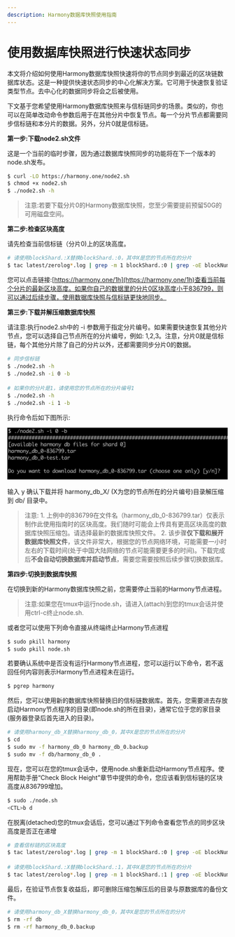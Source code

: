 ```yaml
---
description: Harmony数据库快照使用指南
---
```


# 使用数据库快照进行快速状态同步

本文将介绍如何使用Harmony数据库快照快速将你的节点同步到最近的区块链数据库状态。这是一种提供快速状态同步的中心化解决方案。它可用于快速恢复验证类型节点。去中心化的数据同步将会之后被使用。

下文基于您希望使用Harmony数据库快照来与信标链同步的场景。类似的，你也可以在简单改动命令参数后用于在其他分片中恢复节点。每一个分片节点都需要同步信标链和本分片的数据。另外，分片0就是信标链。

**第一步:下载node2.sh文件**

这是一个当前的临时步骤，因为通过数据库快照同步的功能将在下一个版本的node.sh发布。

```bash
$ curl -LO https://harmony.one/node2.sh
$ chmod +x node2.sh
$ ./node2.sh -h
```

> 注意:若要下载分片0的Harmony数据库快照，您至少需要提前预留50G的可用磁盘空间。

**第二步:检查区块高度**

请先检查当前信标链（分片0\)上的区块高度。

```bash
# 请使用blockShard.:X替换blockShard.:0，其中X是您的节点所在的分片
$ tac latest/zerolog*.log | grep -m 1 blockShard.:0 | grep -oE blockNumber.:[0-9]+
```

您可以点击链接:[https://harmony.one/1h](https://harmony.one/1h)查看当前每个分片的最新区块高度。如果你自己的数据里的分片0区块高度小于836799，则可以通过后续步骤，使用数据库快照与信标链更快地同步。

**第三步:下载并解压缩数据库快照**

请注意:执行node2.sh中的 -i 参数用于指定分片编号。如果需要快速恢复其他分片节点，您可以选择自己节点所在的分片编号，例如: 1,2,3。注意，分片0就是信标链，每个其他分片除了自己的分片以外，还都需要同步分片0的数据。

```bash
# 同步信标链
$ ./node2.sh -h
$ ./node2.sh -i 0 -b

# 如果你的分片是1，请使用您的节点所在的分片编号1
$ ./node2.sh -h
$ ./node2.sh -i 1 -b
```

执行命令后如下图所示:

![](../../.gitbook/assets/screen-shot-2019-09-18-at-4.12.31-pm.png)

输入 y 确认下载并将 harmony\_db\_X/ \(X为您的节点所在的分片编号\)目录解压缩到 db/ 目录中。

> 注意: 1. 上例中的836799在文件名（harmony\_db\_0-836799.tar）仅表示制作此使用指南时的区块高度。我们随时可能会上传具有更高区块高度的数据库快照压缩包。请选择最新的数据库快照文件。 2. 该步骤**仅下载和展开数据库快照文件**，该文件非常大，根据您的节点网络环境，可能需要一小时左右的下载时间\(处于中国大陆网络的节点可能需要更多的时间\)。下载完成后**不会自动切换数据库并启动节点**，需要您需要按照后续步骤切换数据库。

**第四步:切换到数据库快照**

在切换到新的Harmony数据库快照之前，您需要停止当前的Harmony节点进程。

> 注意:如果您在tmux中运行node.sh，请进入\(attach\)到您的tmux会话并使用ctrl-c终止node.sh.

或者您可以使用下列命令直接从终端终止Harmony节点进程

```bash
$ sudo pkill harmony
$ sudo pkill node.sh
```

若要确认系统中是否没有运行Harmony节点进程，您可以运行以下命令，若不返回任何内容则表示Harmony节点进程未在运行。

```bash
$ pgrep harmony
```

然后，您可以使用新的数据库快照替换旧的信标链数据库。首先，您需要进去存放启动Harmony节点程序的目录\(即node.sh的所在目录\)，通常它位于您的家目录\(服务器登录后首先进入的目录\)。

```bash
# 请使用harmony_db_X替换harmony_db_0，其中X是您的节点所在的分片
$ cd
$ sudo mv -f harmony_db_0 harmony_db_0.backup
$ sudo mv -f db/harmony_db_0 .
```

现在，您可以在您的tmux会话中，使用node.sh重新启动Harmony节点程序。使用帮助手册“Check Block Height”章节中提供的命令，您应该看到信标链的区块高度从836799增加。

```bash
$ sudo ./node.sh
<CTL>b d
```

在脱离\(detached\)您的tmux会话后，您可以通过下列命令查看您节点的同步区块高度是否正在递增

```bash
# 查看信标链的区块高度
$ tac latest/zerolog*.log | grep -m 1 blockShard.:0 | grep -oE blockNumber.:[0-9]+

# 请使用blockShard.:X替换blockShard.:1，其中X是您的节点所在的分片
$ tac latest/zerolog*.log | grep -m 1 blockShard.:1 | grep -oE blockNumber.:[0-9]+
```

最后，在验证节点恢复收益后，即可删除压缩包解压后的目录与原数据库的备份文件。

```bash
# 请使用harmony_db_X替换harmony_db_0，其中X是您的节点所在的分片
$ rm -rf db
$ rm -rf harmony_db_0.backup
```

